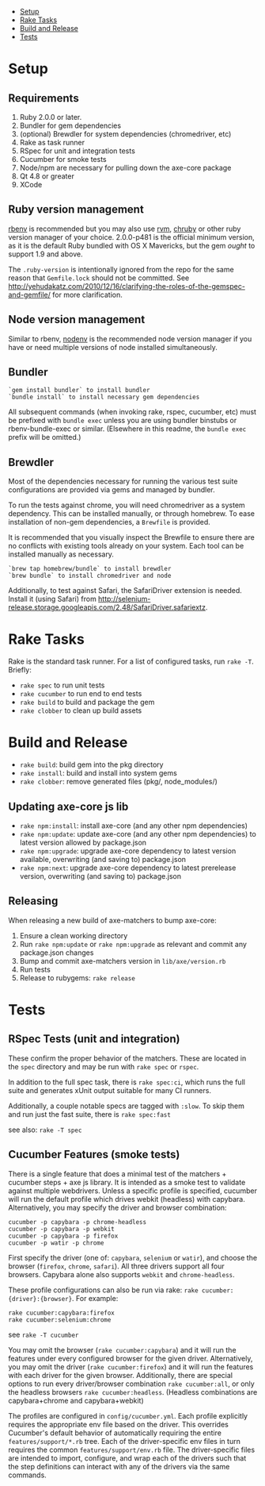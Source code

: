 
- [Setup](#setup)
- [Rake Tasks](#rake-tasks)
- [Build and Release](#build-and-release)
- [Tests](#tests)

# Setup

## Requirements

1. Ruby 2.0.0 or later.
2. Bundler for gem dependencies
3. (optional) Brewdler for system dependencies (chromedriver, etc)
4. Rake as task runner
5. RSpec for unit and integration tests
6. Cucumber for smoke tests
7. Node/npm are necessary for pulling down the axe-core package
8. Qt 4.8 or greater
9. XCode

## Ruby version management

[rbenv](https://github.com/rbenv/rbenv) is recommended but you may also use [rvm](https://rvm.io/), [chruby](https://github.com/postmodern/chruby) or other ruby version manager of your choice. 2.0.0-p481 is the official minimum version, as it is the default Ruby bundled with OS X Mavericks, but the gem *ought* to support 1.9 and above.

The `.ruby-version` is intentionally ignored from the repo for the same reason that `Gemfile.lock` should not be committed. See http://yehudakatz.com/2010/12/16/clarifying-the-roles-of-the-gemspec-and-gemfile/ for more clarification.

## Node version management

Similar to rbenv, [nodenv](https://github.com/nodenv/nodenv) is the recommended node version manager if you have or need multiple versions of node installed simultaneously.

## Bundler

    `gem install bundler` to install bundler
    `bundle install` to install necessary gem dependencies

All subsequent commands (when invoking rake, rspec, cucumber, etc) must be prefixed with `bundle exec` unless you are using bundler binstubs or rbenv-bundle-exec or similar. (Elsewhere in this readme, the `bundle exec` prefix will be omitted.)

## Brewdler

Most of the dependencies necessary for running the various test suite configurations are provided via gems and managed by bundler.

To run the tests against chrome, you will need chromedriver as a system dependency. This can be installed manually, or through homebrew. To ease installation of non-gem dependencies, a `Brewfile` is provided.

It is recommended that you visually inspect the Brewfile to ensure there are no conflicts with existing tools already on your system. Each tool can be installed manually as necessary.

    `brew tap homebrew/bundle` to install brewdler
    `brew bundle` to install chromedriver and node

Additionally, to test against Safari, the SafariDriver extension is needed. Install it (using Safari) from http://selenium-release.storage.googleapis.com/2.48/SafariDriver.safariextz.

# Rake Tasks

Rake is the standard task runner. For a list of configured tasks, run `rake -T`. Briefly:

- `rake spec` to run unit tests
- `rake cucumber` to run end to end tests
- `rake build` to build and package the gem
- `rake clobber` to clean up build assets

# Build and Release

 - `rake build`: build gem into the pkg directory
 - `rake install`: build and install into system gems
 - `rake clobber`: remove generated files (pkg/, node_modules/)

## Updating axe-core js lib

 - `rake npm:install`: install axe-core (and any other npm dependencies)
 - `rake npm:update`: update axe-core (and any other npm dependencies) to latest version allowed by package.json
 - `rake npm:upgrade`: upgrade axe-core dependency to latest version available, overwriting (and saving to) package.json
 - `rake npm:next`: upgrade axe-core dependency to latest prerelease version, overwriting (and saving to) package.json

## Releasing

When releasing a new build of axe-matchers to bump axe-core:

1. Ensure a clean working directory
2. Run `rake npm:update` or `rake npm:upgrade` as relevant and commit any package.json changes
3. Bump and commit axe-matchers version in `lib/axe/version.rb`
4. Run tests
5. Release to rubygems: `rake release`

# Tests

## RSpec Tests (unit and integration)

These confirm the proper behavior of the matchers. These are located in the `spec` directory and may be run with `rake spec` or `rspec`.

In addition to the full spec task,  there is `rake spec:ci`, which runs the full suite and generates xUnit output suitable for many CI runners.

Additionally, a couple notable specs are tagged with `:slow`. To skip them and run just the fast suite, there is `rake spec:fast`

see also: `rake -T spec`


## Cucumber Features (smoke tests)

There is a single feature that does a minimal test of the matchers + cucumber steps + axe js library. It is intended as a smoke test to validate against multiple webdrivers. Unless a specific profile is specified, cucumber will run the default profile which drives webkit (headless) with capybara. Alternatively, you may specify the driver and browser combination:

```
cucumber -p capybara -p chrome-headless
cucumber -p capybara -p webkit
cucumber -p capybara -p firefox
cucumber -p watir -p chrome
```

First specify the driver (one of: `capybara`, `selenium` or `watir`), and choose the browser (`firefox`, `chrome`, `safari`). All three drivers support all four browsers. Capybara alone also supports `webkit` and `chrome-headless`.

These profile configurations can also be run via rake: `rake cucumber:{driver}:{browser}`. For example:

```
rake cucumber:capybara:firefox
rake cucumber:selenium:chrome
```

see `rake -T cucumber`

You may omit the browser (`rake cucumber:capybara`) and it will run the features under every configured browser for the given driver. Alternatively, you may omit the driver (`rake cucumber:firefox`) and it will run the features with each driver for the given browser. Additionally, there are special options to run every driver/browser combination `rake cucumber:all`, or only the headless browsers `rake cucumber:headless`. (Headless combinations are capybara+chrome and capybara+webkit)

The profiles are configured in `config/cucumber.yml`. Each profile explicitly requires the appropriate env file based on the driver. This overrides Cucumber's default behavior of automatically requiring the entire `features/support/*.rb` tree. Each of the driver-specific env files in turn requires the common `features/support/env.rb` file. The driver-specific files are intended to import, configure, and wrap each of the drivers such that the step definitions can interact with any of the drivers via the same commands.
